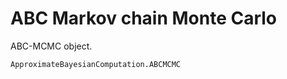 # ABC Markov chain Monte Carlo

ABC-MCMC object.

```@docs
ApproximateBayesianComputation.ABCMCMC
```
